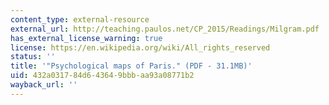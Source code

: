 ```yaml
---
content_type: external-resource
external_url: http://teaching.paulos.net/CP_2015/Readings/Milgram.pdf
has_external_license_warning: true
license: https://en.wikipedia.org/wiki/All_rights_reserved
status: ''
title: '"Psychological maps of Paris." (PDF - 31.1MB)'
uid: 432a0317-84d6-4364-9bbb-aa93a08771b2
wayback_url: ''
---
```

